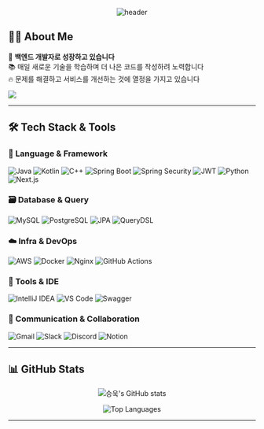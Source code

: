 <div align="center">
  
![header](https://capsule-render.vercel.app/api?type=waving&color=gradient&customColorList=12&height=300&section=header&text=Hello%20World!%20👨‍💻&fontSize=70&fontColor=ffffff&animation=fadeIn&fontAlignY=38&desc=Backend%20Developer%20|%20Problem%20Solver&descAlignY=51&descAlign=62)

</div>

## 👨‍💻 About Me

🎯 **백엔드 개발자로 성장하고 있습니다**  
📚 매일 새로운 기술을 학습하며 더 나은 코드를 작성하려 노력합니다  
🔥 문제를 해결하고 서비스를 개선하는 것에 열정을 가지고 있습니다

![](http://github-profile-summary-cards.vercel.app/api/cards/productive-time?username=seungwookc97&theme=radical&utc_offset=9)

---

## 🛠️ Tech Stack & Tools

### 📘 Language & Framework

![Java](https://img.shields.io/badge/Java-007396?style=for-the-badge&logo=java&logoColor=white)
![Kotlin](https://img.shields.io/badge/Kotlin-7F52FF?style=for-the-badge&logo=kotlin&logoColor=white)
![C++](https://img.shields.io/badge/C++-00599C?style=for-the-badge&logo=cplusplus&logoColor=white)
![Spring Boot](https://img.shields.io/badge/Spring%20Boot-6DB33F?style=for-the-badge&logo=springboot&logoColor=white)
![Spring Security](https://img.shields.io/badge/Spring%20Security-6DB33F?style=for-the-badge&logo=springsecurity&logoColor=white)
![JWT](https://img.shields.io/badge/JWT-000000?style=for-the-badge&logo=jsonwebtokens&logoColor=white)
![Python](https://img.shields.io/badge/Python-3776AB?style=for-the-badge&logo=python&logoColor=white)
![Next.js](https://img.shields.io/badge/Next.js-000000?style=for-the-badge&logo=nextdotjs&logoColor=white)

### 🗃️ Database & Query

![MySQL](https://img.shields.io/badge/MySQL-4479A1?style=for-the-badge&logo=mysql&logoColor=white)
![PostgreSQL](https://img.shields.io/badge/PostgreSQL-4169E1?style=for-the-badge&logo=postgresql&logoColor=white)
![JPA](https://img.shields.io/badge/JPA-59666C?style=for-the-badge&logo=hibernate&logoColor=white)
![QueryDSL](https://img.shields.io/badge/QueryDSL-4479A1?style=for-the-badge&logo=querydsl&logoColor=white)

### ☁️ Infra & DevOps

![AWS](https://img.shields.io/badge/AWS-232F3E?style=for-the-badge&logo=amazonaws&logoColor=white)
![Docker](https://img.shields.io/badge/Docker-2496ED?style=for-the-badge&logo=docker&logoColor=white)
![Nginx](https://img.shields.io/badge/Nginx-009639?style=for-the-badge&logo=nginx&logoColor=white)
![GitHub Actions](https://img.shields.io/badge/GitHub%20Actions-2088FF?style=for-the-badge&logo=githubactions&logoColor=white)

### 🔧 Tools & IDE

![IntelliJ IDEA](https://img.shields.io/badge/IntelliJ%20IDEA-000000?style=for-the-badge&logo=intellijidea&logoColor=white)
![VS Code](https://img.shields.io/badge/VS%20Code-007ACC?style=for-the-badge&logo=visualstudiocode&logoColor=white)
![Swagger](https://img.shields.io/badge/Swagger-85EA2D?style=for-the-badge&logo=swagger&logoColor=black)

### 💬 Communication & Collaboration

![Gmail](https://img.shields.io/badge/Gmail-EA4335?style=for-the-badge&logo=gmail&logoColor=white)
![Slack](https://img.shields.io/badge/Slack-4A154B?style=for-the-badge&logo=slack&logoColor=white)
![Discord](https://img.shields.io/badge/Discord-5865F2?style=for-the-badge&logo=discord&logoColor=white)
![Notion](https://img.shields.io/badge/Notion-000000?style=for-the-badge&logo=notion&logoColor=white)

---

## 📊 GitHub Stats

<div align="center">
  
![승욱's GitHub stats](https://github-readme-stats.vercel.app/api?username=seungwookc97&show_icons=true&theme=radical&hide_border=true&bg_color=0d1117&title_color=ff6b9d&text_color=c9d1d9&icon_color=79dafa)

![Top Languages](https://github-readme-stats.vercel.app/api/top-langs/?username=seungwookc97&layout=compact&theme=radical&hide_border=true&bg_color=0d1117&title_color=ff6b9d&text_color=c9d1d9)

</div>

---

